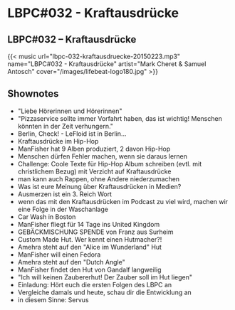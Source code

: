 # LBPC#032 - Kraftausdrücke


## LBPC#032 &#8211; Kraftausdrücke

{{< music url="lbpc-032-kraftausdruecke-20150223.mp3" name="LBPC#032 - Kraftausdrücke" artist="Mark Cheret & Samuel Antosch" cover="/images/lifebeat-logo180.jpg" >}}

## Shownotes

- "Liebe Hörerinnen und Hörerinnen"
- "Pizzaservice sollte immer Vorfahrt haben, das ist wichtig! Menschen könnten in der Zeit verhungern."
- Berlin, Check! - LeFloid ist in Berlin...
- Kraftausdrücke im Hip-Hop
- ManFisher hat 9 Alben produziert, 2 davon Hip-Hop
- Menschen dürfen Fehler machen, wenn sie daraus lernen
- Challenge: Coole Texte für Hip-Hop Album schreiben (evtl. mit christlichem Bezug) mit Verzicht auf Kraftausdrücke
- man kann auch Rappen, ohne Andere niederzumachen
- Was ist eure Meinung über Kraftausdrücken in Medien?
- Ausmerzen ist ein 3. Reich Wort
- wenn das mit den Kraftausdrücken im Podcast zu viel wird, machen wir eine Folge in der Waschanlage
- Car Wash in Boston
- ManFisher fliegt für 14 Tage ins United Kingdom
- GEBÄCKMISCHUNG SPENDE von Franz aus Surheim
- Custom Made Hut. Wer kennt einen Hutmacher?!
- Amehra steht auf den "Alice im Wunderland" Hut
- ManFisher will einen Fedora
- Amehra steht auf den "Dutch Angle"
- ManFisher findet den Hut von Gandalf langweilig
- "Ich will keinen Zaubererhut! Der Zauber soll im Hut liegen"
- Einladung: Hört euch die ersten Folgen des LBPC an
- Vergleiche damals und heute, schau dir die Entwicklung an
- in diesem Sinne: Servus

